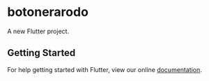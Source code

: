 # botonerarodo

A new Flutter project.

## Getting Started

For help getting started with Flutter, view our online
[documentation](https://flutter.io/).
